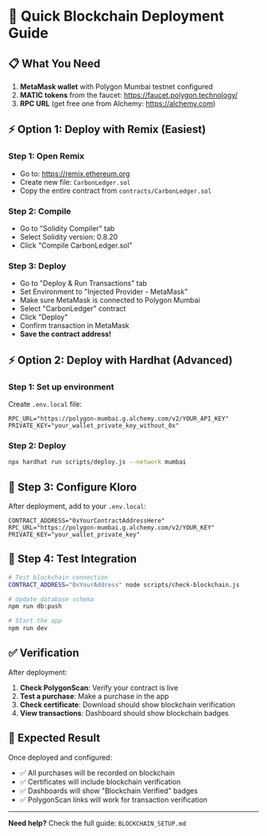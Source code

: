 # 🚀 Quick Blockchain Deployment Guide

## 📋 What You Need

1. **MetaMask wallet** with Polygon Mumbai testnet configured
2. **MATIC tokens** from the faucet: https://faucet.polygon.technology/
3. **RPC URL** (get free one from Alchemy: https://alchemy.com)

## ⚡ Option 1: Deploy with Remix (Easiest)

### Step 1: Open Remix
- Go to: https://remix.ethereum.org
- Create new file: `CarbonLedger.sol`
- Copy the entire contract from `contracts/CarbonLedger.sol`

### Step 2: Compile
- Go to "Solidity Compiler" tab
- Select Solidity version: 0.8.20
- Click "Compile CarbonLedger.sol"

### Step 3: Deploy
- Go to "Deploy & Run Transactions" tab
- Set Environment to "Injected Provider - MetaMask"
- Make sure MetaMask is connected to Polygon Mumbai
- Select "CarbonLedger" contract
- Click "Deploy"
- Confirm transaction in MetaMask
- **Save the contract address!**

## ⚡ Option 2: Deploy with Hardhat (Advanced)

### Step 1: Set up environment
Create `.env.local` file:
```env
RPC_URL="https://polygon-mumbai.g.alchemy.com/v2/YOUR_API_KEY"
PRIVATE_KEY="your_wallet_private_key_without_0x"
```

### Step 2: Deploy
```bash
npx hardhat run scripts/deploy.js --network mumbai
```

## 🔧 Step 3: Configure Kloro

After deployment, add to your `.env.local`:
```env
CONTRACT_ADDRESS="0xYourContractAddressHere"
RPC_URL="https://polygon-mumbai.g.alchemy.com/v2/YOUR_KEY"
PRIVATE_KEY="your_wallet_private_key"
```

## 🧪 Step 4: Test Integration

```bash
# Test blockchain connection
CONTRACT_ADDRESS="0xYourAddress" node scripts/check-blockchain.js

# Update database schema
npm run db:push

# Start the app
npm run dev
```

## ✅ Verification

After deployment:
1. **Check PolygonScan**: Verify your contract is live
2. **Test a purchase**: Make a purchase in the app
3. **Check certificate**: Download should show blockchain verification
4. **View transactions**: Dashboard should show blockchain badges

## 🎯 Expected Result

Once deployed and configured:
- ✅ All purchases will be recorded on blockchain
- ✅ Certificates will include blockchain verification
- ✅ Dashboards will show "Blockchain Verified" badges
- ✅ PolygonScan links will work for transaction verification

---

**Need help?** Check the full guide: `BLOCKCHAIN_SETUP.md`